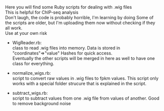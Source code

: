 Here you will find some Ruby scripts for dealing with .wig files  
This is helpful for ChIP-seq analysis  
Don't laugh, the code is probably horrible, I'm learning by doing
Some of the scripts are older, but I'm uploading them now without checking if they all work.  
Use at your own risk

- WigReader.rb:   
class to read .wig files into memory. Data is stored in "coordinates"=>"value" Hashes for quick access.  
Eventually the other scripts will be merged in here as well to have one class for everything.

- normalize_wigs.rb:  
script to convert raw values in .wig files to fpkm values. This script only works with a special folder strucure that is explained in the script.

- subtract_wigs.rb:  
script to subtract values from one .wig file from values of another. Good to remove background noise
